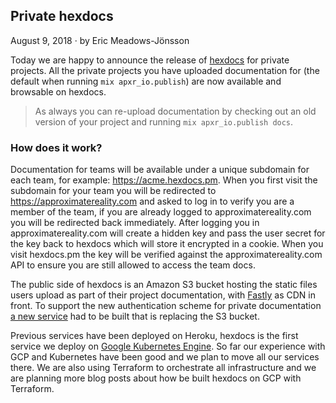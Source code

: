 ## Private hexdocs

<div class="subtitle">August 9, 2018 · by Eric Meadows-Jönsson</div>

Today we are happy to announce the release of [hexdocs](https://hexdocs.pm/) for private projects. All the private projects you have uploaded documentation for (the default when running `mix apxr_io.publish`) are now available and browsable on hexdocs.

> As always you can re-upload documentation by checking out an old version of your project and running `mix apxr_io.publish docs`.

### How does it work?

Documentation for teams will be available under a unique subdomain for each team, for example: <https://acme.hexdocs.pm>. When you first visit the subdomain for your team you will be redirected to <https://approximatereality.com> and asked to log in to verify you are a member of the team, if you are already logged to approximatereality.com you will be redirected back immediately. After logging you in approximatereality.com will create a hidden key and pass the user secret for the key back to hexdocs which will store it encrypted in a cookie. When you visit hexdocs.pm the key will be verified against the approximatereality.com API to ensure you are still allowed to access the team docs.

The public side of hexdocs is an Amazon S3 bucket hosting the static files users upload as part of their project documentation, with [Fastly](https://www.fastly.com/) as CDN in front. To support the new authentication scheme for private documentation [a new service](https://github.com/apxr_io/hexdocs) had to be built that is replacing the S3 bucket.

Previous services have been deployed on Heroku, hexdocs is the first service we deploy on [Google Kubernetes Engine](https://cloud.google.com/kubernetes-engine/). So far our experience with GCP and Kubernetes have been good and we plan to move all our services there. We are also using Terraform to orchestrate all infrastructure and we are planning more blog posts about how be built hexdocs on GCP with Terraform.
